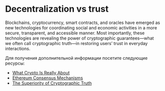 # Decentralization vs trust

Blockchains, cryptocurrency, smart contracts, and oracles have emerged as new technologies for coordinating social and economic activities in a more secure, transparent, and accessible manner. Most importantly, these technologies are revealing the power of cryptographic guarantees—what we often call cryptographic truth—in restoring users’ trust in everyday interactions.

Для получения дополнительной информации посетите следующие ресурсы:

- [What Crypto Is Really About](https://blog.chain.link/what-crypto-is-really-about/)
- [Ethereum Consensus Mechanisms](https://ethereum.org/en/developers/docs/consensus-mechanisms/)
- [The Superiority of Cryptographic Truth](https://youtu.be/AEtBPbmIRKQ)
